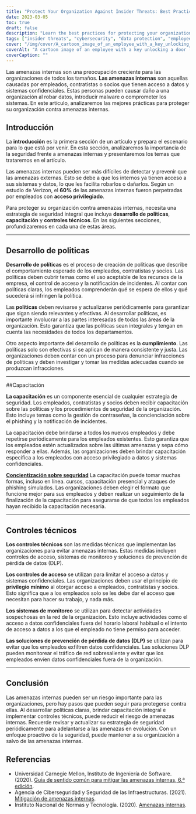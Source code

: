 ```yaml
---
title: "Protect Your Organization Against Insider Threats: Best Practices"
date: 2023-03-05
toc: true
draft: false
description: "Learn the best practices for protecting your organization against insider threats caused by employees, contractors, or partners who have access to sensitive data and systems."
tags: ["insider threats", "cybersecurity", "data protection", "employee training", "technical controls", "access controls", "policy development", "data loss prevention", "incident response", "IT security", "risk management", "privileged access", "security awareness", "cyber attacks", "network security", "information security", "threat detection", "risk assessment", "security policies", "cyber crime"]
cover: "/img/cover/A_cartoon_image_of_an_employee_with_a_key_unlocking_a_door.png"
coverAlt: "A cartoon image of an employee with a key unlocking a door labeled sensitive data while another employee with a magnifying glass looks on suspiciously "
coverCaption: ""
---
```


Las amenazas internas son una preocupación creciente para las organizaciones de todos los tamaños. **Las amenazas internas** son aquellas causadas por empleados, contratistas o socios que tienen acceso a datos y sistemas confidenciales. Estas personas pueden causar daño a una organización al robar datos, introducir malware o comprometer los sistemas. En este artículo, analizaremos las mejores prácticas para proteger su organización contra amenazas internas.  ## Introducción  La **introducción** es la primera sección de un artículo y prepara el escenario para lo que está por venir. En esta sección, analizaremos la importancia de la seguridad frente a amenazas internas y presentaremos los temas que trataremos en el artículo.  Las amenazas internas pueden ser más difíciles de detectar y prevenir que las amenazas externas. Esto se debe a que los internos ya tienen acceso a sus sistemas y datos, lo que les facilita robarlos o dañarlos. Según un estudio de Verizon, el **60%** de las amenazas internas fueron perpetradas por empleados con **acceso privilegiado**.  Para proteger su organización contra amenazas internas, necesita una estrategia de seguridad integral que incluya **desarrollo de políticas**, **capacitación** y **controles técnicos**. En las siguientes secciones, profundizaremos en cada una de estas áreas.  __________  ## Desarrollo de politicas  **Desarrollo de políticas** es el proceso de creación de políticas que describe el comportamiento esperado de los empleados, contratistas y socios. Las políticas deben cubrir temas como el uso aceptable de los recursos de la empresa, el control de acceso y la notificación de incidentes. Al contar con políticas claras, los empleados comprenderán qué se espera de ellos y qué sucederá si infringen la política.  Las **políticas** deben revisarse y actualizarse periódicamente para garantizar que sigan siendo relevantes y efectivas. Al desarrollar políticas, es importante involucrar a las partes interesadas de todas las áreas de la organización. Esto garantiza que las políticas sean integrales y tengan en cuenta las necesidades de todos los departamentos.  Otro aspecto importante del desarrollo de políticas es la **cumplimiento**. Las políticas solo son efectivas si se aplican de manera consistente y justa. Las organizaciones deben contar con un proceso para denunciar infracciones de políticas y deben investigar y tomar las medidas adecuadas cuando se produzcan infracciones.  __________  ##Capacitación  **La capacitación** es un componente esencial de cualquier estrategia de seguridad. Los empleados, contratistas y socios deben recibir capacitación sobre las políticas y los procedimientos de seguridad de la organización. Esto incluye temas como la gestión de contraseñas, la concienciación sobre el phishing y la notificación de incidentes.  La capacitación debe brindarse a todos los nuevos empleados y debe repetirse periódicamente para los empleados existentes. Esto garantiza que los empleados estén actualizados sobre las últimas amenazas y sepa cómo responder a ellas. Además, las organizaciones deben brindar capacitación específica a los empleados con acceso privilegiado a datos y sistemas confidenciales.  [**Concientización sobre seguridad**](https://simeononsecurity.ch/articles/how-to-build-and-manage-an-efective-cybersecurity-awareness-training-program/) La capacitación puede tomar muchas formas, incluso en línea. cursos, capacitación presencial y ataques de phishing simulados. Las organizaciones deben elegir el formato que funcione mejor para sus empleados y deben realizar un seguimiento de la finalización de la capacitación para asegurarse de que todos los empleados hayan recibido la capacitación necesaria.  __________  ## Controles técnicos  **Los controles técnicos** son las medidas técnicas que implementan las organizaciones para evitar amenazas internas. Estas medidas incluyen controles de acceso, sistemas de monitoreo y soluciones de prevención de pérdida de datos (DLP).  **Los controles de acceso** se utilizan para limitar el acceso a datos y sistemas confidenciales. Las organizaciones deben usar el principio de **privilegio mínimo** al otorgar acceso a empleados, contratistas y socios. Esto significa que a los empleados solo se les debe dar el acceso que necesitan para hacer su trabajo, y nada más.  **Los sistemas de monitoreo** se utilizan para detectar actividades sospechosas en la red de la organización. Esto incluye actividades como el acceso a datos confidenciales fuera del horario laboral habitual o el intento de acceso a datos a los que el empleado no tiene permiso para acceder.  **Las soluciones de prevención de pérdida de datos (DLP)** se utilizan para evitar que los empleados exfiltren datos confidenciales. Las soluciones DLP pueden monitorear el tráfico de red sobresaliente y evitar que los empleados envíen datos confidenciales fuera de la organización.  __________  ## Conclusión  Las amenazas internas pueden ser un riesgo importante para las organizaciones, pero hay pasos que pueden seguir para protegerse contra ellas. Al desarrollar políticas claras, brindar capacitación integral e implementar controles técnicos, puede reducir el riesgo de amenazas internas. Recuerde revisar y actualizar su estrategia de seguridad periódicamente para adelantarse a las amenazas en evolución. Con un enfoque proactivo de la seguridad, puede mantener a su organización a salvo de las amenazas internas.  ## Referencias  - Universidad Carnegie Mellon, Instituto de Ingeniería de Software. (2020). [Guía de sentido común para mitigar las amenazas internas, 6.ª edición](https://resources.sei.cmu.edu/library/asset-view.cfm?assetid=508010). - Agencia de Ciberseguridad y Seguridad de las Infraestructuras. (2021). [Mitigación de amenazas internas](https://www.cisa.gov/topics/physical-security/insider-threat-mitigation). - Instituto Nacional de Normas y Tecnología. (2020). [Amenazas internas](https://csrc.nist.gov/glossary/term/insider_threat).